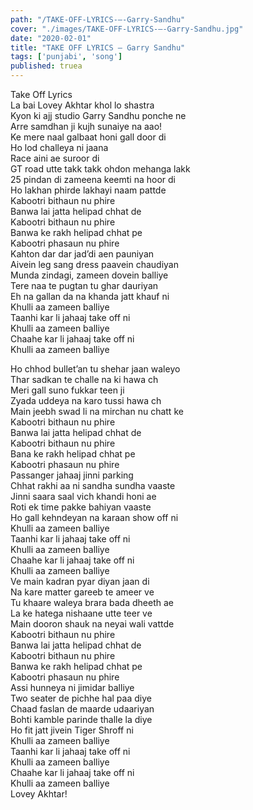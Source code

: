 ```yaml
---
path: "/TAKE-OFF-LYRICS-–-Garry-Sandhu"
cover: "./images/TAKE-OFF-LYRICS-–-Garry-Sandhu.jpg"
date: "2020-02-01"
title: "TAKE OFF LYRICS – Garry Sandhu"
tags: ['punjabi', 'song']
published: truea
---
```

  
Take Off Lyrics  
La bai Lovey Akhtar khol lo shastra  
Kyon ki ajj studio Garry Sandhu ponche ne  
Arre samdhan ji kujh sunaiye na	aao!  
Ke mere naal galbaat honi gall door di  
Ho lod challeya ni jaana  
Race aini ae suroor di  
GT road utte takk takk ohdon mehanga lakk  
25 pindan di zameena keemti na hoor di  
Ho lakhan phirde lakhayi naam pattde  
Kabootri bithaun nu phire  
Banwa lai jatta helipad chhat de  
Kabootri bithaun nu phire  
Banwa ke rakh helipad chhat pe  
Kabootri phasaun nu phire  
Kahton dar dar jad’di aen pauniyan  
Aivein leg sang dress paavein chaudiyan  
Munda zindagi, zameen dovein balliye  
Tere naa te pugtan tu ghar dauriyan  
Eh na gallan da na khanda jatt khauf ni  
Khulli aa zameen balliye  
Taanhi kar li jahaaj take off ni  
Khulli aa zameen balliye  
Chaahe kar li jahaaj take off ni  
Khulli aa zameen balliye  
  
  
  
  
  
  
Ho chhod bullet’an tu shehar jaan waleyo  
Thar sadkan te challe na ki hawa ch  
Meri gall suno fukkar teen ji  
Zyada uddeya na karo tussi hawa ch  
Main jeebh swad li na mirchan nu chatt ke  
Kabootri bithaun nu phire  
Banwa lai jatta helipad chhat de  
Kabootri bithaun nu phire  
Bana ke rakh helipad chhat pe  
Kabootri phasaun nu phire  
Passanger jahaaj jinni parking  
Chhat rakhi aa ni sandha sundha vaaste  
Jinni saara saal vich khandi honi ae  
Roti ek time pakke bahiyan vaaste  
Ho gall kehndeyan na karaan show off ni  
Khulli aa zameen balliye  
Taanhi kar li jahaaj take off ni  
Khulli aa zameen balliye  
Chaahe kar li jahaaj take off ni  
Khulli aa zameen balliye  
Ve main kadran pyar diyan jaan di  
Na kare matter gareeb te ameer ve  
Tu khaare waleya brara bada dheeth ae  
La ke hatega nishaane utte teer ve  
Main dooron shauk na neyai wali vattde  
Kabootri bithaun nu phire  
Banwa lai jatta helipad chhat de  
Kabootri bithaun nu phire  
Banwa ke rakh helipad chhat pe  
Kabootri phasaun nu phire  
Assi hunneya ni jimidar balliye  
Two seater de pichhe hal paa diye  
Chaad faslan de maarde udaariyan  
Bohti kamble parinde thalle la diye  
Ho fit jatt jivein Tiger Shroff ni  
Khulli aa zameen balliye  
Taanhi kar li jahaaj take off ni  
Khulli aa zameen balliye  
Chaahe kar li jahaaj take off ni  
Khulli aa zameen balliye  
Lovey Akhtar!  
